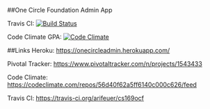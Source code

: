 ##One Circle Foundation Admin App

Travis CI:
[![Build Status](https://travis-ci.org/arifeuer/cs169ocf.svg?branch=master)](https://travis-ci.org/arifeuer/cs169ocf)  


Code Climate GPA: 
[![Code Climate](https://codeclimate.com/github/arifeuer/cs169ocf.svg)](https://codeclimate.com/github/arifeuer/cs169ocf)


##Links
Heroku: https://onecircleadmin.herokuapp.com/

Pivotal Tracker: https://www.pivotaltracker.com/n/projects/1543433

Code Climate: https://codeclimate.com/repos/56d40f62a5ff6140c000c626/feed

Travis CI: https://travis-ci.org/arifeuer/cs169ocf



